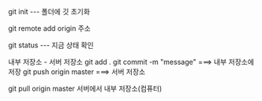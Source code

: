 git init --- 폴더에 깃 초기화

git remote add origin 주소

git status --- 지금 상태 확인

내부 저장소 - 서버 저장소
git add .
git commit -m "message"
===> 내부 저장소에 저장
git push origin master
===> 서버 저장소

git pull origin master
서버에서 내부 저장소(컴퓨터)

